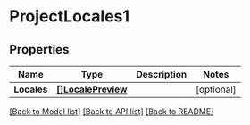 # ProjectLocales1

## Properties

Name | Type | Description | Notes
------------ | ------------- | ------------- | -------------
**Locales** | [**[]LocalePreview**](locale_preview.md) |  | [optional] 

[[Back to Model list]](../README.md#documentation-for-models) [[Back to API list]](../README.md#documentation-for-api-endpoints) [[Back to README]](../README.md)


